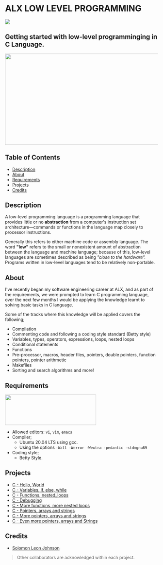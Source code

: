 # ALX LOW LEVEL PROGRAMMING
<img src="https://camo.githubusercontent.com/a70c1748550c0ff2d4917a08610a1a89cd782edc00f91bedd4c50f4d7997b6a6/68747470733a2f2f6c68332e676f6f676c6575736572636f6e74656e742e636f6d2f667931304a4964425267675a3668346e774e546258764461615770744c6564663279593862444c437671357253636b5972636b304a31563657737a6b5537376d74304a75765245437154577341504b5254455951704d3944476a413974574d6a6f5956653d77323735" width="" height="" />

## Getting started with low-level programminging in C Language.
<img src="https://camo.githubusercontent.com/3d51da6302e9f14aa387547687650884c29991e1e33eadaede096cfcba67491f/68747470733a2f2f73332e616d617a6f6e6177732e636f6d2f696e7472616e65742d70726f6a656374732d66696c65732f686f6c626572746f6e7363686f6f6c2d6c6f775f6c6576656c5f70726f6772616d6d696e672f3231322f63697366756e2e6a7067" width="650" height="300" />

## Table of Contents
- [Description](https://github.com/Leonrichcy/alx-low_level_programming#description)
- [About](https://github.com/leonrichcy/alx-low_level_programming#about)
- [Requirements](https://github.com/leonrichcy/alx-low_level_programming#requirements)
- [Projects](https://github.com/leonrichcy/alx-low_level_programming#projects)
- [Credits](https://github.com/leonrichcy/alx-low_level_programming#credits)

## Description
A low-level programming language is a programming language that provides little or no **abstraction** from a computer's instruction set architecture—commands or functions in the language map closely to processor instructions.

Generally this refers to either machine code or assembly language. The word **"low"** refers to the small or nonexistent amount of abstraction between the language and machine language; because of this, low-level languages are sometimes described as being *"close to the hardware".* Programs written in low-level languages tend to be relatively non-portable.

## About

I've recently began my software engineering career at ALX, and as part of the requirements, we were prompted to learn C programming language, over the next few months I would be applying the knowledge learnt to solving basic tasks in C language.

Some of the tracks where this knowledge will be applied covers the following;
- Compilation
- Commenting code and following a coding style standard (Betty style)
- Variables, types, operators, expressions, loops, nested loops
- Conditional statements
- Functions
- Pre-processor, macros, header files, pointers, double pointers, function pointers, pointer arithmetic
- Makefiles
- Sorting and search algorithms and more!

## Requirements
<img src="https://alx-apply.hbtn.io/brand_alx/share_image_2019.jpg" width="300" height="100" />

- Allowed editors: `vi`, `vim`, `emacs`
- Compiler;
  - Ubuntu 20.04 LTS using gcc.
  - Using the options `-Wall -Werror -Wextra -pedantic -std=gnu89`
- Coding style;
  - Betty Style.

## Projects
- [C - Hello, World](https://github.com/TosinISOGUN/alx-low_level_programming/tree/master/0x00-hello_world)
- [C - Variables, if, else, while](https://github.com/TosinISOGUN/alx-low_level_programming/tree/master/0x01-variables_if_else_while)
- [C - Functions, nested_loops](https://github.com/TosinISOGUN/alx-low_level_programming/tree/master/0x02-functions_nested_loops)
- [C - Debugging](https://github.com/TosinISOGUN/alx-low_level_programming/tree/master/0x03-debugging)
- [C - More functions, more nested loops](https://github.com/TosinISOGUN/alx-low_level_programming/tree/master/0x04-more_functions_nested_loops)
- [C - Pointers, arrays and strings](https://github.com/TosinISOGUN/alx-low_level_programming/tree/master/0x05-pointers_arrays_strings)
- [C - More pointers, arrays and strings](https://github.com/TosinISOGUN/alx-low_level_programming/tree/master/0x06-pointers_arrays_strings)
- [C - Even more pointers, arrays and Strings](https://github.com/TosinISOGUN/alx-low_level_programming/tree/master/0x07-pointers_arrays_strings)



## Credits
- [Solomon Leon Johnson](https://github.com/Leonrichcy)
> Other collaborators are acknowledged within each project.
